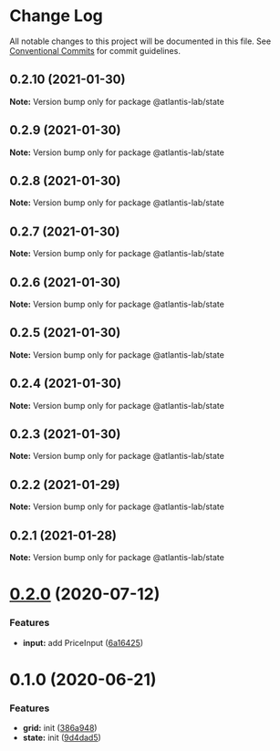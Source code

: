 # Change Log

All notable changes to this project will be documented in this file.
See [Conventional Commits](https://conventionalcommits.org) for commit guidelines.

## 0.2.10 (2021-01-30)

**Note:** Version bump only for package @atlantis-lab/state





## 0.2.9 (2021-01-30)

**Note:** Version bump only for package @atlantis-lab/state





## 0.2.8 (2021-01-30)

**Note:** Version bump only for package @atlantis-lab/state





## 0.2.7 (2021-01-30)

**Note:** Version bump only for package @atlantis-lab/state





## 0.2.6 (2021-01-30)

**Note:** Version bump only for package @atlantis-lab/state





## 0.2.5 (2021-01-30)

**Note:** Version bump only for package @atlantis-lab/state





## 0.2.4 (2021-01-30)

**Note:** Version bump only for package @atlantis-lab/state





## 0.2.3 (2021-01-30)

**Note:** Version bump only for package @atlantis-lab/state





## 0.2.2 (2021-01-29)

**Note:** Version bump only for package @atlantis-lab/state





## 0.2.1 (2021-01-28)

**Note:** Version bump only for package @atlantis-lab/state





# [0.2.0](https://github.com/Atlantis-Lab/uikit/compare/@atlantis-lab/state@0.1.0...@atlantis-lab/state@0.2.0) (2020-07-12)


### Features

* **input:** add PriceInput ([6a16425](https://github.com/Atlantis-Lab/uikit/commit/6a164253f9288e3de8276331b71ce5e698ecf9cf))





# 0.1.0 (2020-06-21)

### Features

- **grid:** init ([386a948](https://github.com/Atlantis-Lab/uikit/commit/386a9487c4044506dee666c599bdf7c98e5fb0d4))
- **state:** init ([9d4dad5](https://github.com/Atlantis-Lab/uikit/commit/9d4dad5401181f6a3756f74b0e6ebc4bc95b33e2))
